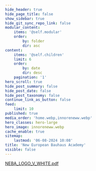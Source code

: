 ```yaml
---
hide_header: true
hide_page_title: false
show_sidebar: true
hide_git_sync_repo_link: false
modular_content:
    items: '@self.modular'
    order:
        by: folder
        dir: asc
content:
    items: '@self.children'
    limit: 6
    order:
        by: date
        dir: desc
    pagination: '1'
hero_scroll: true
hide_post_summary: false
hide_post_date: false
hide_post_taxonomy: false
continue_link_as_button: false
feed:
    limit: 10
published: true
media_order: 'home.webp,innoreneww.webp'
hero_classes: hero-large
hero_image: innoreneww.webp
cache_enable: true
sitemap:
    lastmod: '06-08-2024 10:08'
title: 'New European Bauhaus Academy'
visible: false
---
```


[NEBA_LOGO_V_WHITE.pdf](NEBA_LOGO_V_WHITE.pdf)